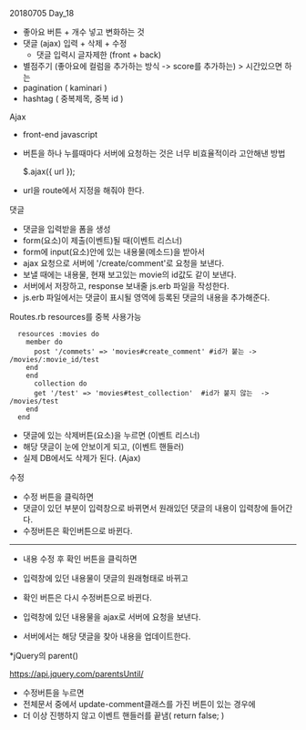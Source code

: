 20180705 Day_18

- 좋아요 버튼 + 개수 넣고 변화하는 것
- 댓글 (ajax) 입력 + 삭제 + 수정
  - 댓글 입력시 글자제한 (front + back)
- 별점주기 (좋아요에 컬럼을 추가하는 방식  -> score를 추가하는) > 시간있으면 하는
- pagination ( kaminari )
- hashtag ( 중복제목, 중복 id )



Ajax

- front-end javascript
- 버튼을 하나 누를때마다 서버에 요청하는 것은 너무 비효율적이라 고안해낸 방법

    $.ajax({
        url
    });

- url을 route에서 지정을 해줘야 한다.



댓글

- 댓글을 입력받을 폼을 생성
- form(요소)이 제출(이벤트)될 때(이벤트 리스너)
- form에 input(요소)안에 있는 내용물(메소드)을 받아서
- ajax 요청으로 서버에 '/create/comment'로 요청을 보낸다.
- 보낼 때에는 내용물, 현재 보고있는 movie의 id값도 같이 보낸다.
- 서버에서 저장하고, response 보내줄 js.erb 파일을 작성한다.
- js.erb 파일에서는 댓글이 표시될 영역에 등록된 댓글의 내용을 추가해준다.

Routes.rb resources를 중복 사용가능

      resources :movies do
        member do
          post '/commets' => 'movies#create_comment' #id가 붙는 -> /movies/:movie_id/test
        end
        end
     	  collection do
          get '/test' => 'movies#test_collection'  #id가 붙지 않는  -> /movies/test
        end
      end 

- 댓글에 있는 삭제버튼(요소)을 누르면 (이벤트 리스너)
- 해당 댓글이 눈에 안보이게 되고, (이벤트 핸들러)
- 실제 DB에서도 삭제가 된다. (Ajax)



수정

- 수정 버튼을 클릭하면
- 댓글이 있던 부분이 입력창으로 바뀌면서 원래있던 댓글의 내용이 입력창에 들어간다.
- 수정버튼은 확인버튼으로 바뀐다.

---

- 내용 수정 후 확인 버튼을 클릭하면

- 입력창에 있던 내용물이 댓글의 원래형태로 바뀌고
- 확인 버튼은 다시 수정버튼으로 바뀐다.
- 입력창에 있던 내용물을 ajax로 서버에 요청을 보낸다.
- 서버에서는 해당 댓글을 찾아 내용을 업데이트한다.



*jQuery의 parent()

https://api.jquery.com/parentsUntil/

- 수정버튼을 누르면
- 전체문서 중에서 update-comment클래스를 가진 버튼이 있는 경우에
- 더 이상 진행하지 않고 이벤트 핸들러를 끝냄( return false; )



